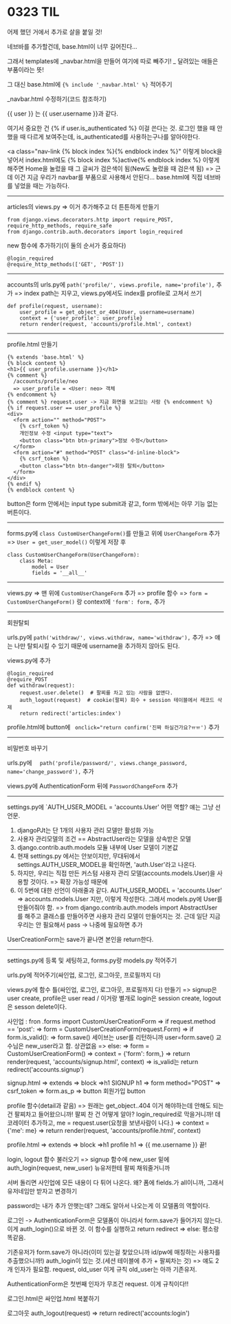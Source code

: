 # 0323 TIL

어제 했던 거에서 추가로 살을 붙일 것!

네브바를 추가할건데, base.html이 너무 길어진다...

그래서 templates에 _navbar.html을 만들어 여기에 따로 빼주기! _ 달려있는 애들은 부품이라는 뜻! 

그 대신 base.html에 `{% include '_navbar.html' %}` 적어주기

_navbar.html 수정하기(코드 참조하기)

{{ user }} 는 {{ user.username }}과 같다.

여기서 중요한 건 {% if user.is_authenticated %} 이걸 쓴다는 것. 로그인 했을 때 안 했을 때 다르게 보여주는데, is_authenticated를 사용하는구나를 알아야한다.

<a class="nav-link {% block index %}{% endblock index %}" 이렇게 block을 넣어서 index.html에도 {% block index %}active{% endblock index %} 이렇게 해주면 Home을 눌렀을 때 그 글씨가 검은색이 됨(New도 눌렀을 때 검은색 됨) => 근데 이건 지금 우리가 navbar를 부품으로 사용해서 안된다... base.html에 직접 네브바를 넣었을 때는 가능하다.

---

articles의 views.py => 이거 추가해주고 더 튼튼하게 만들기

```
from django.views.decorators.http import require_POST, require_http_methods, require_safe
from django.contrib.auth.decorators import login_required
```

new 함수에 추가하기(이 둘의 순서가 중요하다)

```
@login_required
@require_http_methods(['GET', 'POST'])
```

---

accounts의 urls.py에 `path('profile/', views.profile, name='profile'),` 추가 => index path는 지우고, views.py에서도 index를 profile로 고쳐서 쓰기

```
def profile(request, username):
    user_profile = get_object_or_404(User, username=username)
    context = {'user_profile': user_profile}
    return render(request, 'accounts/profile.html', context)
```

---

profile.html 만들기

```
{% extends 'base.html' %}
{% block content %}
<h1>{{ user_profile.username }}</h1>
{% comment %} 
  /accounts/profile/neo
  => user_profile = <User: neo> 객체 
{% endcomment %}
{% comment %} request.user -> 지금 화면을 보고있는 사람 {% endcomment %}
{% if request.user == user_profile %}
<div>
  <form action="" method="POST">
    {% csrf_token %}
    개인정보 수정 <input type="text">
    <button class="btn btn-primary">정보 수정</button>
  </form>
  <form action="#" method="POST" class="d-inline-block">
    {% csrf_token %}
    <button class="btn btn-danger">회원 탈퇴</button>
  </form>
</div>
{% endif %}
{% endblock content %}
```

button은 form 안에서는 input type submit과 같고, form 밖에서는 아무 기능 없는 버튼이다.

---

forms.py에 `class CustomUserChangeForm()`를 만들고 위에 `UserChangeForm` 추가 => `User = get_user_model()` 이렇게 저장 후

```
class CustomUserChangeForm(UserChangeForm):
    class Meta:
        model = User
        fields = '__all__'
```



---

views.py => 맨 위에  `CustomUserChangeForm` 추가 => profile 함수 => `form = CustomUserChangeForm()` 랑 context에 `'form': form,` 추가



---

회원탈퇴

urls.py에 `path('withdraw/', views.withdraw, name='withdraw'),` 추가 => 얘는 나만 탈퇴시킬 수 있기 때문에 username을 추가하지 않아도 된다.

views.py에 추가

```
@login_required
@require_POST
def withdraw(request):
    request.user.delete()  # 팔찌를 차고 있는 사람을 없앤다.
    auth_logout(request)  # cookie(팔찌) 회수 + session 테이블에서 레코드 삭제
    return redirect('articles:index')
```

profile.html에 button에 ` onclick="return confirm('진짜 하실건가요?ㅠㅠ')` 추가

---

비밀번호 바꾸기

urls.py에 `  path('profile/password/', views.change_password, name='change_password'),` 추가

views.py에 AuthenticationForm 뒤에 `PasswordChangeForm` 추가

---

settings.py에  `AUTH_USER_MODEL = 'accounts.User'
어떤 역할?
얘는 그냥 선언문.
1) djangoPJt는 단 1개의 사용자 관리 모델만 활성화 가능
2) 사용자 관리모델의 조건 == AbstractUser라는 모델을 상속받은 모델
3) django.contrib.auth.models 모듈 내부에 User 모델이 기본값
4) 현재 settings.py 에서는 안보이지만, 무대뒤에서 settings.AUTH_USER_MODEL을 확인하면, 'auth.User'라고 나온다.
5) 하지만, 우리는 직접 만든 커스텀 사용자 관리 모델(accounts.models.User)을 사용할 것이다. => 확장 가능성 때문에
6) 이 5번에 대한 선언이 아래줄과 같다.
AUTH_USER_MODEL = 'accounts.User'  => accounts.models.User 지만, 이렇게 작성한다.
그래서 models.py에 User를 만들어줘야 함. => from django.contrib.auth.models import AbstractUser
를 해주고 클래스를 만들어주면 사용자 관리 모델이 만들어지는 것. 근데 일단 지금 우리는 안 필요해서 pass -> 나중에 필요하면 추가



UserCreationForm는 save가 끝나면 본인을 return한다.

---

settings.py에 등록 및 세팅하고, forms.py랑 models.py 적어주기

urls.py에 적어주기(싸인업, 로그인, 로그아웃, 프로필까지 다)

views.py에 함수 틀(싸인업, 로그인, 로그아웃, 프로필까지 다) 만들기 => signup은 user create, profile은 user read  / 이거랑 별개로 login은 session create, logout은 sesson delete이다. 

사인업 : fron .forms import CustomUserCreationForm => if request.method == 'post': => form = CustomUserCreationForm(request.Form) => if form.is_valid(): => form.save() 세이브는 user를 리턴하니까 user=form.save() 교수님은 new_user라고 함. 상관없음 => else: => form = CustomUserCreationForm() => context = {'form': form,} => return render(request, 'accounts/signup.html', context) => is_valid는 return redirect('accounts.signup')

signup.html => extends => block =>h1 SIGNUP h1 => form method="POST" => csrf_token => form.as_p => button 회원가입 button

profile 함수(detail과 같음) => 원래는 get_object..404 이거 해야하는데 안해도 되는건 팔찌차고 들어왔으니까! 팔찌 찬 건 어떻게 알아? login_required로 막을거니까! 데코레이터 추가하고,  me = request.user(요청을 보낸사람이 나다.) => context = {'me': me} => return render(request, 'accounts/profile.html', context)

profile.html =>  extends => block =>h1 profile h1 => {{ me.username }} 끝!

login, logout 함수 불러오기 => signup 함수에 new_user 밑에 auth_login(request, new_user) 뉴유저한테 팔찌 채워줄거니까

서버 돌리면 사인업에 모든 내용이 다 튀어 나온다. 왜? 폼에 fields.가 all이니까, 그래서 유저네임만 받자고 변경하기

password는 내가 추가 안햇는데? 그래도 알아서 나오는게 이 모델폼의 역할이다.

로그인 -> AuthenticationForm은 모델폼이 아니라서 form.save가 들어가지 않는다. 이게 auth_login()으로 바뀐 것. 이 함수를 실행하고 return redirect => else: 평소랑 똑같음.

기존유저가 form.save가 아니라(이미 있는걸 찾았으니까 id/pw에 매칭하는 사용자를 추출했으니까!) auth_login이 있는 것.(세션 테이블에 추가 + 팔찌차는 것)   => 얘도  2개 인자가 필요함. request, old_user 이게 규칙 old_user는 아까 기존유저.

AuthenticationForm은 첫번째 인자가 무조건 request. 이게 규칙이다!!

로그인.html은 싸인업.html 복붙하기



로그아웃 auth_logout(request) => return redirect('accounts:login')